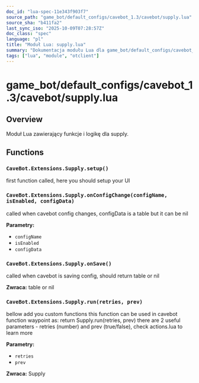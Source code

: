 ```yaml
---
doc_id: "lua-spec-11e343f903f7"
source_path: "game_bot/default_configs/cavebot_1.3/cavebot/supply.lua"
source_sha: "b411fa2"
last_sync_iso: "2025-10-09T07:28:57Z"
doc_class: "spec"
language: "pl"
title: "Moduł Lua: supply.lua"
summary: "Dokumentacja modułu Lua dla game_bot/default_configs/cavebot_1.3/cavebot/supply.lua"
tags: ["lua", "module", "otclient"]
---
```


# game_bot/default_configs/cavebot_1.3/cavebot/supply.lua

## Overview

Moduł Lua zawierający funkcje i logikę dla supply.

## Functions

### `CaveBot.Extensions.Supply.setup()`

first function called, here you should setup your UI

### `CaveBot.Extensions.Supply.onConfigChange(configName, isEnabled, configData)`

called when cavebot config changes, configData is a table but it can be nil

**Parametry:**

- `configName`
- `isEnabled`
- `configData`

### `CaveBot.Extensions.Supply.onSave()`

called when cavebot is saving config, should return table or nil

**Zwraca:** table or nil

### `CaveBot.Extensions.Supply.run(retries, prev)`

bellow add you custom functions this function can be used in cavebot function waypoint as: return Supply.run(retries, prev) there are 2 useful parameters - retries (number) and prev (true/false), check actions.lua to learn more

**Parametry:**

- `retries`
- `prev`

**Zwraca:** Supply
